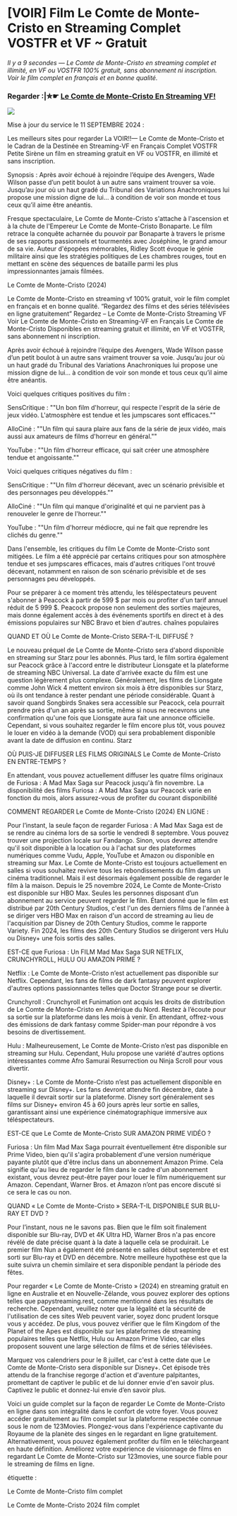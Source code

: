 # [VOIR] Film Le Comte de Monte-Cristo en Streaming Complet VOSTFR et VF ~ Gratuit

<i>Il y a 9 secondes — Le Comte de Monte-Cristo en streaming complet et illimité, en VF ou VOSTFR 100% gratuit, sans abonnement ni inscription. Voir le film complet en français et en bonne qualité.</i>

### Regarder :|✮☛ [Le Comte de Monte-Cristo En Streaming VF!](https://t.co/xhD4kubixQ)

<p dir="auto"><a href="https://t.co/xhD4kubixQ" title="BLURAY" rel="nofollow"><img src="https://i.imgur.com/jhNGoEt.gif" style="max-width: 100%;"></a></p>
		  
Mise à jour du service le 11 SEPTEMBRE 2024 :

Les meilleurs sites pour regarder La VOIR!!— Le Comte de Monte-Cristo et le Cadran de la Destinée en Streaming-VF en Français Complet VOSTFR Petite Sirène un film en streaming gratuit en VF ou VOSTFR, en illimité et sans inscription.

Synopsis : Après avoir échoué à rejoindre l’équipe des Avengers, Wade Wilson passe d’un petit boulot à un autre sans vraiment trouver sa voie. Jusqu’au jour où un haut gradé du Tribunal des Variations Anachroniques lui propose une mission digne de lui… à condition de voir son monde et tous ceux qu’il aime être anéantis.

Fresque spectaculaire, Le Comte de Monte-Cristo s'attache à l'ascension et à la chute de l'Empereur Le Comte de Monte-Cristo Bonaparte. Le film retrace la conquête acharnée du pouvoir par Bonaparte à travers le prisme de ses rapports passionnels et tourmentés avec Joséphine, le grand amour de sa vie. Auteur d'épopées mémorables, Ridley Scott évoque le génie militaire ainsi que les stratégies politiques de Les chambres rouges, tout en mettant en scène des séquences de bataille parmi les plus impressionnantes jamais filmées.

Le Comte de Monte-Cristo (2024)

Le Comte de Monte-Cristo en streaming vf 100% gratuit, voir le film complet en français et en bonne qualité. “Regardez des films et des séries télévisées en ligne gratuitement” Regardez – Le Comte de Monte-Cristo Streaming VF Voir Le Comte de Monte-Cristo en Streaming-VF en Français Le Comte de Monte-Cristo Disponibles en streaming gratuit et illimité, en VF et VOSTFR, sans abonnement ni inscription.

Après avoir échoué à rejoindre l’équipe des Avengers, Wade Wilson passe d’un petit boulot à un autre sans vraiment trouver sa voie. Jusqu’au jour où un haut gradé du Tribunal des Variations Anachroniques lui propose une mission digne de lui… à condition de voir son monde et tous ceux qu’il aime être anéantis.

Voici quelques critiques positives du film :

SensCritique : ""Un bon film d'horreur, qui respecte l'esprit de la série de jeux vidéo. L'atmosphère est tendue et les jumpscares sont efficaces.""

AlloCiné : ""Un film qui saura plaire aux fans de la série de jeux vidéo, mais aussi aux amateurs de films d'horreur en général.""

YouTube : ""Un film d'horreur efficace, qui sait créer une atmosphère tendue et angoissante.""

Voici quelques critiques négatives du film :

SensCritique : ""Un film d'horreur décevant, avec un scénario prévisible et des personnages peu développés.""

AlloCiné : ""Un film qui manque d'originalité et qui ne parvient pas à renouveler le genre de l'horreur.""

YouTube : ""Un film d'horreur médiocre, qui ne fait que reprendre les clichés du genre.""

Dans l'ensemble, les critiques du film Le Comte de Monte-Cristo sont mitigées. Le film a été apprécié par certains critiques pour son atmosphère tendue et ses jumpscares efficaces, mais d'autres critiques l'ont trouvé décevant, notamment en raison de son scénario prévisible et de ses personnages peu développés.

Pour se préparer à ce moment très attendu, les téléspectateurs peuvent s'abonner à Peacock à partir de 599 $ par mois ou profiter d'un tarif annuel réduit de 5 999 $. Peacock propose non seulement des sorties majeures, mais donne également accès à des événements sportifs en direct et à des émissions populaires sur NBC Bravo et bien d'autres. chaînes populaires

QUAND ET OÙ Le Comte de Monte-Cristo SERA-T-IL DIFFUSÉ ?

Le nouveau préquel de Le Comte de Monte-Cristo sera d'abord disponible en streaming sur Starz pour les abonnés. Plus tard, le film sortira également sur Peacock grâce à l'accord entre le distributeur Lionsgate et la plateforme de streaming NBC Universal. La date d'arrivée exacte du film est une question légèrement plus complexe. Généralement, les films de Lionsgate comme John Wick 4 mettent environ six mois à être disponibles sur Starz, où ils ont tendance à rester pendant une période considérable. Quant à savoir quand Songbirds Snakes sera accessible sur Peacock, cela pourrait prendre près d'un an après sa sortie, même si nous ne recevrons une confirmation qu'une fois que Lionsgate aura fait une annonce officielle. Cependant, si vous souhaitez regarder le film encore plus tôt, vous pouvez le louer en vidéo à la demande (VOD) qui sera probablement disponible avant la date de diffusion en continu. Starz

OÙ PUIS-JE DIFFUSER LES FILMS ORIGINALS Le Comte de Monte-Cristo EN ENTRE-TEMPS ?

En attendant, vous pouvez actuellement diffuser les quatre films originaux de Furiosa : A Mad Max Saga sur Peacock jusqu'à fin novembre. La disponibilité des films Furiosa : A Mad Max Saga sur Peacock varie en fonction du mois, alors assurez-vous de profiter du courant disponibilité

COMMENT REGARDER Le Comte de Monte-Cristo (2024) EN LIGNE :

Pour l’instant, la seule façon de regarder Furiosa : A Mad Max Saga est de se rendre au cinéma lors de sa sortie le vendredi 8 septembre. Vous pouvez trouver une projection locale sur Fandango. Sinon, vous devrez attendre qu'il soit disponible à la location ou à l'achat sur des plateformes numériques comme Vudu, Apple, YouTube et Amazon ou disponible en streaming sur Max. Le Comte de Monte-Cristo est toujours actuellement en salles si vous souhaitez revivre tous les rebondissements du film dans un cinéma traditionnel. Mais il est désormais également possible de regarder le film à la maison. Depuis le 25 novembre 2024, Le Comte de Monte-Cristo est disponible sur HBO Max. Seules les personnes disposant d’un abonnement au service peuvent regarder le film. Étant donné que le film est distribué par 20th Century Studios, c'est l'un des derniers films de l'année à se diriger vers HBO Max en raison d'un accord de streaming au lieu de l'acquisition par Disney de 20th Century Studios, comme le rapporte Variety. Fin 2024, les films des 20th Century Studios se dirigeront vers Hulu ou Disney+ une fois sortis des salles.

EST-CE que Furiosa : Un FILM Mad Max Saga SUR NETFLIX, CRUNCHYROLL, HULU OU AMAZON PRIME ?

Netflix : Le Comte de Monte-Cristo n’est actuellement pas disponible sur Netflix. Cependant, les fans de films de dark fantasy peuvent explorer d'autres options passionnantes telles que Doctor Strange pour se divertir.

Crunchyroll : Crunchyroll et Funimation ont acquis les droits de distribution de Le Comte de Monte-Cristo en Amérique du Nord. Restez à l’écoute pour sa sortie sur la plateforme dans les mois à venir. En attendant, offrez-vous des émissions de dark fantasy comme Spider-man pour répondre à vos besoins de divertissement.

Hulu : Malheureusement, Le Comte de Monte-Cristo n’est pas disponible en streaming sur Hulu. Cependant, Hulu propose une variété d'autres options intéressantes comme Afro Samurai Resurrection ou Ninja Scroll pour vous divertir.

Disney+ : Le Comte de Monte-Cristo n’est pas actuellement disponible en streaming sur Disney+. Les fans devront attendre fin décembre, date à laquelle il devrait sortir sur la plateforme. Disney sort généralement ses films sur Disney+ environ 45 à 60 jours après leur sortie en salles, garantissant ainsi une expérience cinématographique immersive aux téléspectateurs.

EST-CE que Le Comte de Monte-Cristo SUR AMAZON PRIME VIDÉO ?

Furiosa : Un film Mad Max Saga pourrait éventuellement être disponible sur Prime Video, bien qu'il s'agira probablement d'une version numérique payante plutôt que d'être inclus dans un abonnement Amazon Prime. Cela signifie qu'au lieu de regarder le film dans le cadre d'un abonnement existant, vous devrez peut-être payer pour louer le film numériquement sur Amazon. Cependant, Warner Bros. et Amazon n’ont pas encore discuté si ce sera le cas ou non.

QUAND « Le Comte de Monte-Cristo » SERA-T-IL DISPONIBLE SUR BLU-RAY ET DVD ?

Pour l’instant, nous ne le savons pas. Bien que le film soit finalement disponible sur Blu-ray, DVD et 4K Ultra HD, Warner Bros n'a pas encore révélé de date précise quant à la date à laquelle cela se produirait. Le premier film Nun a également été présenté en salles début septembre et est sorti sur Blu-ray et DVD en décembre. Notre meilleure hypothèse est que la suite suivra un chemin similaire et sera disponible pendant la période des fêtes.

Pour regarder « Le Comte de Monte-Cristo » (2024) en streaming gratuit en ligne en Australie et en Nouvelle-Zélande, vous pouvez explorer des options telles que papystreaming.rest, comme mentionné dans les résultats de recherche. Cependant, veuillez noter que la légalité et la sécurité de l'utilisation de ces sites Web peuvent varier, soyez donc prudent lorsque vous y accédez. De plus, vous pouvez vérifier que le film Kingdom of the Planet of the Apes est disponible sur les plateformes de streaming populaires telles que Netflix, Hulu ou Amazon Prime Video, car elles proposent souvent une large sélection de films et de séries télévisées.

Marquez vos calendriers pour le 8 juillet, car c'est à cette date que Le Comte de Monte-Cristo sera disponible sur Disney+. Cet épisode très attendu de la franchise regorge d'action et d'aventure palpitantes, promettant de captiver le public et de lui donner envie d'en savoir plus. Captivez le public et donnez-lui envie d’en savoir plus.

Voici un guide complet sur la façon de regarder Le Comte de Monte-Cristo en ligne dans son intégralité dans le confort de votre foyer. Vous pouvez accéder gratuitement au film complet sur la plateforme respectée connue sous le nom de 123Movies. Plongez-vous dans l'expérience captivante du Royaume de la planète des singes en le regardant en ligne gratuitement. Alternativement, vous pouvez également profiter du film en le téléchargeant en haute définition. Améliorez votre expérience de visionnage de films en regardant Le Comte de Monte-Cristo sur 123movies, une source fiable pour le streaming de films en ligne. 

étiquette :

Le Comte de Monte-Cristo film complet

Le Comte de Monte-Cristo 2024 film complet
